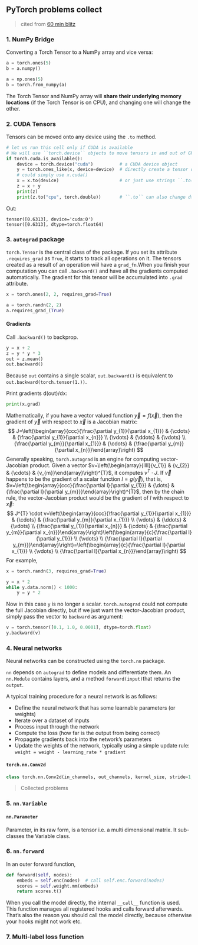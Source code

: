## PyTorch problems collect

> cited from [60 min blitz](https://pytorch.org/tutorials/beginner/deep_learning_60min_blitz.html)

### 1. NumPy Bridge

Converting a Torch Tensor to a NumPy array and vice versa:

```python
a = torch.ones(5)
b = a.numpy()

a = np.ones(5)
b = torch.from_numpy(a)
```

The Torch Tensor and NumPy array will **share their underlying memory locations** (if the Torch Tensor is on CPU), and changing one will change the other.



### 2. CUDA Tensors

Tensors can be moved onto any device using the `.to` method.

```python
# let us run this cell only if CUDA is available
# We will use ``torch.device`` objects to move tensors in and out of GPU
if torch.cuda.is_available():
    device = torch.device("cuda")          # a CUDA device object
    y = torch.ones_like(x, device=device)  # directly create a tensor on GPU
    # could simply use x.cuda()
    x = x.to(device)                       # or just use strings ``.to("cuda")``
    z = x + y
    print(z)
    print(z.to("cpu", torch.double))       # ``.to`` can also change dtype together!
```

Out:

```
tensor([0.6313], device='cuda:0')
tensor([0.6313], dtype=torch.float64)
```



### 3. `autograd` package

`torch.Tensor` is the central class of the package. If you set its attribute `.requires_grad` as `True`, it starts to track all operations on it. The tensors created as a result of an operation wiil have a `grad_fn`.When you finish your computation you can call `.backward()` and have all the gradients computed automatically. The gradient for this tensor will be accumulated into `.grad` attribute.

```python
x = torch.ones(2, 2, requires_grad=True)

a = torch.randn(2, 2)
a.requires_grad_(True)
```

#### Gradients

Call `.backward()` to backprop.

```python
y = x + 2
z = y * y * 3
out = z.mean()
out.backward()
```

Because `out` contains a single scalar, `out.backward()` is equivalent to `out.backward(torch.tensor(1.))`.

Print gradients d(out)/dx:

```python
print(x.grad)
```

Mathematically, if you have a vector valued function $\vec{y}=f(\vec{x})$, then the gradient of $\vec{y}$ with respect to $\vec{x}$ is a Jacobian matrix:
$$
J=\left(\begin{array}{ccc}{\frac{\partial y_{1}}{\partial x_{1}}} & {\cdots} & {\frac{\partial y_{1}}{\partial x_{n}}} \\ {\vdots} & {\ddots} & {\vdots} \\ {\frac{\partial y_{m}}{\partial x_{1}}} & {\cdots} & {\frac{\partial y_{m}}{\partial x_{n}}}\end{array}\right)
$$
Generally speaking, `torch.autograd` is an engine for computing vector-Jacobian product. Given a vector $v=\left(\begin{array}{llll}{v_{1}} & {v_{2}} & {\cdots} & {v_{m}}\end{array}\right)^{T}$, it computes $v^{T} \cdot J$. If $\vec{v}$ happens to be the gradient of a scalar function $l=g(\vec{y})$, that is, $v=\left(\begin{array}{ccc}{\frac{\partial l}{\partial y_{1}}} & {\dots} & {\frac{\partial l}{\partial y_{m}}}\end{array}\right)^{T}$, then by the chain rule, the vector-Jacobian product would be the gradient of $l$ with respect to $\vec{x}$:
$$
J^{T} \cdot v=\left(\begin{array}{ccc}{\frac{\partial y_{1}}{\partial x_{1}}} & {\cdots} & {\frac{\partial y_{m}}{\partial x_{1}}} \\ {\vdots} & {\ddots} & {\vdots} \\ {\frac{\partial y_{1}}{\partial x_{n}}} & {\cdots} & {\frac{\partial y_{m}}{\partial x_{n}}}\end{array}\right)\left(\begin{array}{c}{\frac{\partial l}{\partial y_{1}}} \\ {\vdots} \\ {\frac{\partial l}{\partial y_{m}}}\end{array}\right)=\left(\begin{array}{c}{\frac{\partial l}{\partial x_{1}}} \\ {\vdots} \\ {\frac{\partial l}{\partial x_{n}}}\end{array}\right)
$$
For example,

```python
x = torch.randn(3, requires_grad=True)

y = x * 2
while y.data.norm() < 1000:
    y = y * 2
```

Now in this case `y` is no longer a scalar. `torch.autograd` could not compute the full Jacobian directly, but if we just want the vector-Jacobian product, simply pass the vector to `backward` as argument:

```python
v = torch.tensor([0.1, 1.0, 0.0001], dtype=torch.float)
y.backward(v)
```



### 4. Neural networks

Neural networks can be constructed using the `torch.nn` package.

`nn` depends on `autograd` to define models and differentiate them. An `nn.Module` contains layers, and a method `forward(input)`that returns the `output`.

A typical training procedure for a neural network is as follows:

- Define the neural network that has some learnable parameters (or weights)
- Iterate over a dataset of inputs
- Process input through the network
- Compute the loss (how far is the output from being correct)
- Propagate gradients back into the network’s parameters
- Update the weights of the network, typically using a simple update rule: `weight = weight - learning_rate * gradient`

#### `torch.nn.Conv2d`

```python
class torch.nn.Conv2d(in_channels, out_channels, kernel_size, stride=1, padding=0, dilation=1, groups=1, bias=True)
```



> Collected problems

### 5. `nn.Variable`

#### `nn.Parameter`

Parameter, in its raw form, is a tensor i.e. a multi dimensional matrix. It sub-classes the Variable class.



### 6. `nn.forward`

In an outer forward function,

```python
def forward(self, nodes):
	embeds = self.enc(nodes)  # call self.enc.forward(nodes)
	scores = self.weight.mm(embeds)
	return scores.t()
```

When you call the model directly, the internal `__call__` function is used. This function manages all registered hooks and calls forward afterwards. That’s also the reason you should call the model directly, because otherwise your hooks might not work etc.



### 7. Multi-label loss function







